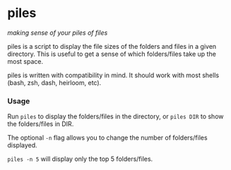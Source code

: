 # piles

_making sense of your piles of files_

piles is a script to display the file sizes of the folders and files in a given
directory. This is useful to get a sense of which folders/files take up the
most space.

piles is written with compatibility in mind. It should work with most shells (bash, zsh, dash, heirloom, etc).


### Usage
Run ```piles``` to display the folders/files in the directory, or ```piles DIR``` to show the folders/files in DIR.

The optional ```-n``` flag allows you to change the number of folders/files displayed.

```piles -n 5``` will display only the top 5 folders/files.
